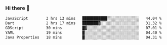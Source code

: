 ### Hi there 👋

<!--START_SECTION:waka-->

```txt
JavaScript        3 hrs 13 mins   ███████████░░░░░░░░░░░░░░   44.04 %
Dart              2 hrs 17 mins   ███████▓░░░░░░░░░░░░░░░░░   31.32 %
GDScript          30 mins         █▓░░░░░░░░░░░░░░░░░░░░░░░   07.01 %
YAML              19 mins         █░░░░░░░░░░░░░░░░░░░░░░░░   04.40 %
Java Properties   18 mins         █░░░░░░░░░░░░░░░░░░░░░░░░   04.31 %
```

<!--END_SECTION:waka-->


<!--
**AnkelMauCastillo/AnkelMauCastillo** is a ✨ _special_ ✨ repository because its `README.md` (this file) appears on your GitHub profile.

Here are some ideas to get you started:

- 🔭 I’m currently working on ...
- 🌱 I’m currently learning ...
- 👯 I’m looking to collaborate on ...
- 🤔 I’m looking for help with ...
- 💬 Ask me about ...
- 📫 How to reach me: ...
- 😄 Pronouns: ...
- ⚡ Fun fact: ...
-->
